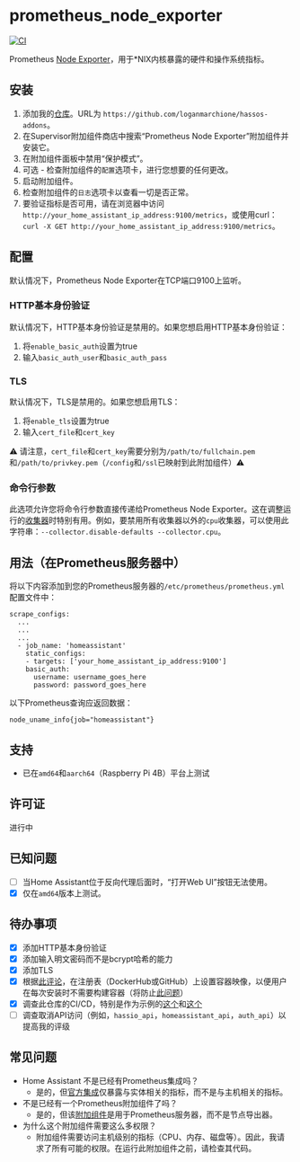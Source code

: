 # prometheus_node_exporter

[![CI](https://github.com/loganmarchione/hassos-addons/actions/workflows/main.yml/badge.svg)](https://github.com/loganmarchione/hassos-addons/actions/workflows/main.yml)

Prometheus [Node Exporter](https://github.com/prometheus/node_exporter)，用于\*NIX内核暴露的硬件和操作系统指标。

## 安装

1. 添加我的[仓库](https://github.com/loganmarchione/hassos-addons)。URL为 `https://github.com/loganmarchione/hassos-addons`。
1. 在Supervisor附加组件商店中搜索“Prometheus Node Exporter”附加组件并安装它。
1. 在附加组件面板中禁用“保护模式”。
1. 可选 - 检查附加组件的`配置`选项卡，进行您想要的任何更改。
1. 启动附加组件。
1. 检查附加组件的`日志`选项卡以查看一切是否正常。
1. 要验证指标是否可用，请在浏览器中访问`http://your_home_assistant_ip_address:9100/metrics`，或使用curl：`curl -X GET http://your_home_assistant_ip_address:9100/metrics`。

## 配置

默认情况下，Prometheus Node Exporter在TCP端口9100上监听。

### HTTP基本身份验证

默认情况下，HTTP基本身份验证是禁用的。如果您想启用HTTP基本身份验证：

1. 将`enable_basic_auth`设置为true
1. 输入`basic_auth_user`和`basic_auth_pass`

### TLS

默认情况下，TLS是禁用的。如果您想启用TLS：

1. 将`enable_tls`设置为true
1. 输入`cert_file`和`cert_key`

⚠️ 请注意，`cert_file`和`cert_key`需要分别为`/path/to/fullchain.pem`和`/path/to/privkey.pem`（`/config`和`/ssl`已映射到此附加组件）⚠️

### 命令行参数

此选项允许您将命令行参数直接传递给Prometheus Node Exporter。这在调整运行的[收集器](https://github.com/prometheus/node_exporter/#collectors)时特别有用。例如，要禁用所有收集器以外的`cpu`收集器，可以使用此字符串：`--collector.disable-defaults --collector.cpu`。

## 用法（在Prometheus服务器中）

将以下内容添加到您的Prometheus服务器的`/etc/prometheus/prometheus.yml`配置文件中：

```
scrape_configs:
  ...
  ...
  ...
  - job_name: 'homeassistant'
    static_configs:
    - targets: ['your_home_assistant_ip_address:9100']
    basic_auth:
      username: username_goes_here
      password: password_goes_here
```

以下Prometheus查询应返回数据：

```
node_uname_info{job="homeassistant"}
```

## 支持

- 已在`amd64`和`aarch64`（Raspberry Pi 4B）平台上测试

## 许可证

进行中

## 已知问题

- [ ] 当Home Assistant位于反向代理后面时，“打开Web UI”按钮无法使用。
- [x] 仅在`amd64`版本上测试。

## 待办事项

- [x] 添加HTTP基本身份验证
- [x] 添加输入明文密码而不是bcrypt哈希的能力
- [x] 添加TLS
- [x] 根据[此评论](https://community.home-assistant.io/t/hello-world-example-addon-from-developer-docs-stopped-working-s6-overlay-issue/421486/7)，在注册表（DockerHub或GitHub）上设置容器映像，以便用户在每次安装时不需要构建容器（将防止[此问题](https://github.com/loganmarchione/hassos-addons/issues/2)）
- [x] 调查此仓库的CI/CD，特别是作为示例的[这个](https://github.com/home-assistant/actions)和[这个](https://github.com/hassio-addons/addon-glances/blob/main/.github/workflows/ci.yaml)
- [ ] 调查取消API访问（例如，`hassio_api`，`homeassistant_api`，`auth_api`）以提高我的评级

## 常见问题

- Home Assistant 不是已经有Prometheus集成吗？
  - 是的，但[官方集成](https://www.home-assistant.io/integrations/prometheus/)仅暴露与实体相关的指标，而不是与主机相关的指标。
- 不是已经有一个Prometheus附加组件了吗？
  - 是的，但该[附加组件](https://github.com/hassio-addons/addon-prometheus)是用于Prometheus服务器，而不是节点导出器。
- 为什么这个附加组件需要这么多权限？
  - 附加组件需要访问主机级别的指标（CPU、内存、磁盘等）。因此，我请求了所有可能的权限。在运行此附加组件之前，请检查其代码。